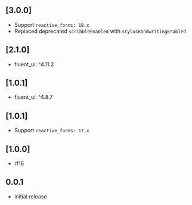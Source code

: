 ## [3.0.0]

* Support `reactive_forms: 18.x`
* Replaced deprecated `scribbleEnabled` with `stylusHandwritingEnabled`

## [2.1.0]

* fluent_ui: ^4.11.2

## [1.0.1]

* fluent_ui: ^4.8.7

## [1.0.1]

* Support `reactive_forms: 17.x`

## [1.0.0]

* rf16

## 0.0.1

* initial release
